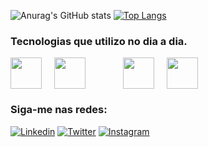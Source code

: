
![Anurag's GitHub stats](https://github-readme-stats.vercel.app/api?username=flawiin&theme=dark&show_icons=true) 
[![Top Langs](https://github-readme-stats.vercel.app/api/top-langs/?username=flawiin&theme=dark&layout=compact)](https://github.com/anuraghazra/github-readme-stats)



### Tecnologias que utilizo no dia a dia.

<img style="margin-right: 20px;" width="50px" height="50px" src="https://cdn.jsdelivr.net/gh/devicons/devicon/icons/javascript/javascript-original.svg"/><img style="margin-right: 60px;" width="50px" height="50px" src="https://cdn.jsdelivr.net/gh/devicons/devicon/icons/html5/html5-plain-wordmark.svg"/><img style="margin-right: 20px;" width="50px" height="50px" src="https://cdn.jsdelivr.net/gh/devicons/devicon/icons/css3/css3-plain-wordmark.svg"/><img style="margin-right: 20px;" width="50" height="50px" src="https://cdn.jsdelivr.net/gh/devicons/devicon/icons/git/git-original.svg"/>                                                                         
          
          
                    

### Siga-me nas redes:

[![Linkedin](https://img.shields.io/badge/LinkedIn-0077B5?style=for-the-badge&logo=linkedin&logoColor=white)](https://www.linkedin.com/in/flavio-pimentel-04833989/)
[![Twitter](https://img.shields.io/badge/Twitter-1DA1F2?style=for-the-badge&logo=twitter&logoColor=white)](https://twitter.com/real_pimentel)
[![Instagram](https://img.shields.io/badge/Instagram-E4405F?style=for-the-badge&logo=instagram&logoColor=white)](https://www.instagram.com/real_pimentel/)

          
          
          
          
